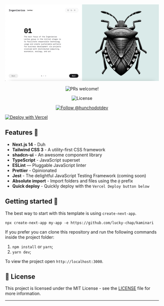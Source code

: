<p align="center">
  <img src="public/og.png" alt="Next.js and TypeScript">
</p>

<p align="center">
  <img src="https://img.shields.io/static/v1?label=PRs&message=welcome&style=for-the-badge&color=24B36B&labelColor=000000" alt="PRs welcome!" />

</p>

<p align="center">
  <img alt="License" src="https://img.shields.io/github/license/chhpt/typescript-nextjs-starter?style=for-the-badge&color=24B36B&labelColor=000000">
  </a>
</p>

<p align="center">
  <a href="https://twitter.com/intent/follow?screen_name=hunchodotdev">
    <img src="https://img.shields.io/twitter/follow/hunchodotdev?style=for-the-badge&color=24B36B&labelColor=000000" alt="Follow @hunchodotdev" />
  </a>
</p>

[![Deploy with Vercel](https://vercel.com/button)](https://vercel.com/new/clone?repository-url=https%3A%2F%2Fgithub.com%2Flucky-chap%2Fkaminari&demo-title=Kaminari&demo-description=Next.js%2C%20TailwindCSS%20and%20shadcn-ui%20Starter%20Template&demo-url=https%3A%2F%2Fkaminari.vercel.app&demo-image=https%3A%2F%2Fkaminari.vercel.app%2Fog.png)

## Features 💅

- **Next.js 14** - Duh
- **Tailwind CSS 3** - A utility-first CSS framework
- **shadcn-ui** - An awesome component library
- **TypeScript** - JavaScript superset
- **ESLint** — Pluggable JavaScript linter
- **Prettier** - Opinionated
- **Jest** - The delightful JavaScript Testing Framework (coming soon)
- **Absolute import** - Import folders and files using the `@` prefix
- **Quick deploy** - Quickly deploy with the `Vercel Deploy button below`

## Getting started 🚀

The best way to start with this template is using `create-next-app`.

```
npx create-next-app my-app -e https://github.com/lucky-chap/kaminari
```

If you prefer you can clone this repository and run the following commands inside the project folder:

1. `npm install` or `yarn`;
2. `yarn dev`;

To view the project open `http://localhost:3000`.

## 📝 License

This project is licensed under the MIT License - see the [LICENSE](LICENSE) file for more information.

---